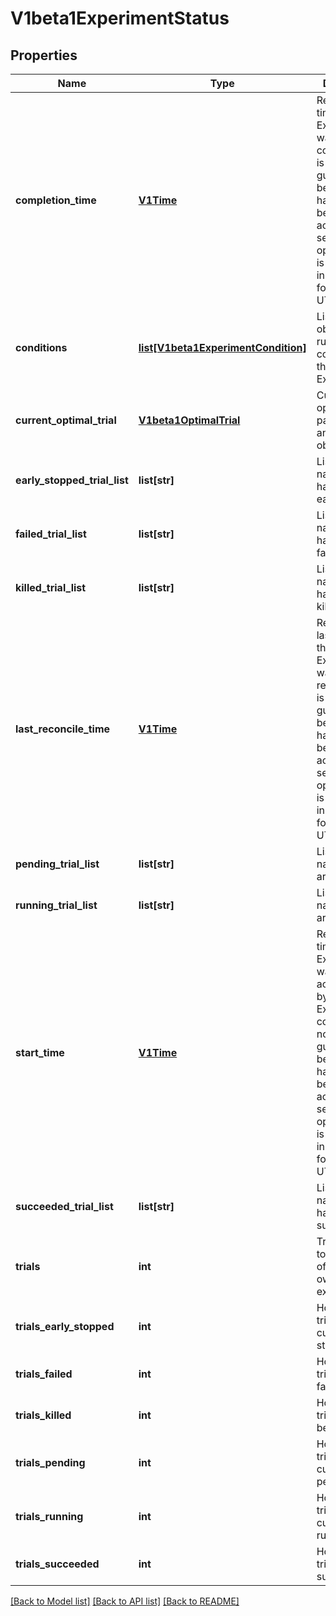 # V1beta1ExperimentStatus

## Properties
Name | Type | Description | Notes
------------ | ------------- | ------------- | -------------
**completion_time** | [**V1Time**](V1Time.md) | Represents time when the Experiment was completed. It is not guaranteed to be set in happens-before order across separate operations. It is represented in RFC3339 form and is in UTC. | [optional] 
**conditions** | [**list[V1beta1ExperimentCondition]**](V1beta1ExperimentCondition.md) | List of observed runtime conditions for this Experiment. | [optional] 
**current_optimal_trial** | [**V1beta1OptimalTrial**](V1beta1OptimalTrial.md) | Current optimal trial parameters and observations. | [optional] 
**early_stopped_trial_list** | **list[str]** | List of trial names which have been early stopped. | [optional] 
**failed_trial_list** | **list[str]** | List of trial names which have already failed. | [optional] 
**killed_trial_list** | **list[str]** | List of trial names which have been killed. | [optional] 
**last_reconcile_time** | [**V1Time**](V1Time.md) | Represents last time when the Experiment was reconciled. It is not guaranteed to be set in happens-before order across separate operations. It is represented in RFC3339 form and is in UTC. | [optional] 
**pending_trial_list** | **list[str]** | List of trial names which are pending. | [optional] 
**running_trial_list** | **list[str]** | List of trial names which are running. | [optional] 
**start_time** | [**V1Time**](V1Time.md) | Represents time when the Experiment was acknowledged by the Experiment controller. It is not guaranteed to be set in happens-before order across separate operations. It is represented in RFC3339 form and is in UTC. | [optional] 
**succeeded_trial_list** | **list[str]** | List of trial names which have already succeeded. | [optional] 
**trials** | **int** | Trials is the total number of trials owned by the experiment. | [optional] 
**trials_early_stopped** | **int** | How many trials are currently early stopped. | [optional] 
**trials_failed** | **int** | How many trials have failed. | [optional] 
**trials_killed** | **int** | How many trials have been killed. | [optional] 
**trials_pending** | **int** | How many trials are currently pending. | [optional] 
**trials_running** | **int** | How many trials are currently running. | [optional] 
**trials_succeeded** | **int** | How many trials have succeeded. | [optional] 

[[Back to Model list]](../README.md#documentation-for-models) [[Back to API list]](../README.md#documentation-for-api-endpoints) [[Back to README]](../README.md)


